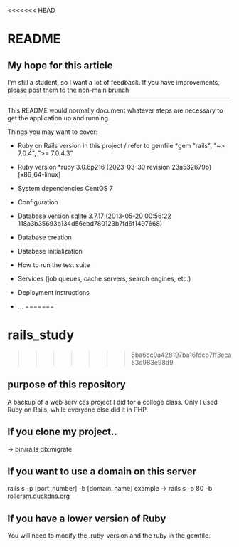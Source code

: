 <<<<<<< HEAD
# README

## My hope for this article
I'm still a student, so I want a lot of feedback.
If you have improvements, please post them to the non-main brunch

-----

This README would normally document whatever steps are necessary to get the
application up and running.

Things you may want to cover:

* Ruby on Rails version in this project / refer to gemfile
*gem "rails", "~> 7.0.4", ">= 7.0.4.3"
* Ruby version
*ruby 3.0.6p216 (2023-03-30 revision 23a532679b) [x86_64-linux]

* System dependencies
CentOS 7

* Configuration

* Database version
sqlite 3.7.17 (2013-05-20 00:56:22 118a3b35693b134d56ebd780123b7fd6f1497668)

* Database creation

* Database initialization

* How to run the test suite

* Services (job queues, cache servers, search engines, etc.)

* Deployment instructions

* ...
=======
# rails_study
>>>>>>> 5ba6cc0a428197ba16fdcb7ff3eca53d983e98d9

## purpose of this repository
A backup of a web services project I did for a college class.
Only I used Ruby on Rails, while everyone else did it in PHP.

## If you clone my project..
-> bin/rails db:migrate

## If you want to use a domain on this server
rails s -p [port_number] -b [domain_name]
example -> rails s -p 80 -b rollersm.duckdns.org

## If you have a lower version of Ruby
You will need to modify the .ruby-version and the ruby in the gemfile.
